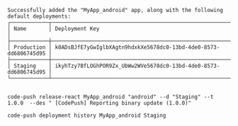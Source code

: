 <!--
 * @version: v0.0.1
 * @Author: hailong.chen
 * @Date: 2019-08-09 23:02:20
 * @LastEditors: hailong.chen
 * @LastEditTime: 2019-08-10 00:25:57
 * @Descripttion: 
 -->
```
Successfully added the "MyApp_android" app, along with the following default deployments:
┌────────────┬──────────────────────────────────────────────────────────────────┐
│ Name       │ Deployment Key                                                   │
├────────────┼──────────────────────────────────────────────────────────────────┤
│ Production │ k0ADsBJfE7yGwIglbXAgtn9hdxkXe5678dc0-13bd-4de0-8573-dd6806745d95 │
├────────────┼──────────────────────────────────────────────────────────────────┤
│ Staging    │ ikyhTzy7BfLOGhPOR9Zx_UbWw2WVe5678dc0-13bd-4de0-8573-dd6806745d95 │
└────────────┴──────────────────────────────────────────────────────────────────┘


code-push release-react MyApp_android "android" --d "Staging" --t 1.0.0  --des " [CodePush] Reporting binary update (1.0.0)"

code-push deployment history MyApp_android Staging
```